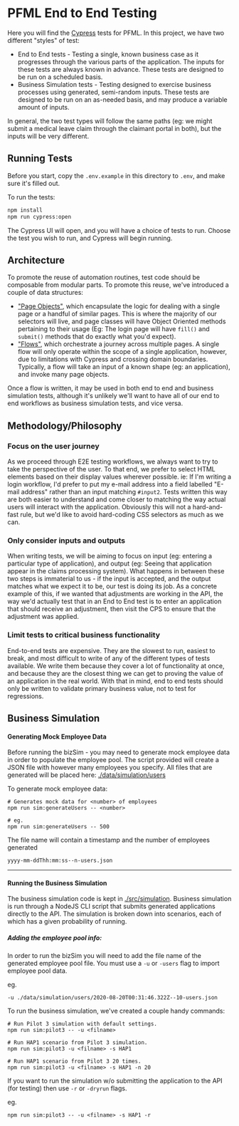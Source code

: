 PFML End to End Testing
=======================

Here you will find the [Cypress](https://www.cypress.io/) tests for PFML. In this project, we have two different "styles" of test:

* End to End tests - Testing a single, known business case as it progresses through the various parts of the application. The inputs for these tests are always known in advance. These tests are designed to be run on a scheduled basis.
* Business Simulation tests - Testing designed to exercise business processes using generated, semi-random inputs. These tests are designed to be run on an as-needed basis, and may produce a variable amount of inputs.

In general, the two test types will follow the same paths (eg: we might submit a medical leave claim through the claimant portal in both), but the inputs will be very different.

Running Tests
-------------

Before you start, copy the `.env.example` in this directory to `.env`, and make sure it's filled out.

To run the tests:

```bash
npm install
npm run cypress:open
```

The Cypress UI will open, and you will have a choice of tests to run. Choose the test you wish to run, and Cypress will
begin running.

Architecture
------------

To promote the reuse of automation routines, test code should be composable from modular parts.  To promote this reuse, we've introduced a couple of data structures:

* ["Page Objects"](./src/pages), which encapsulate the logic for dealing with a single page or a handful of similar pages. This is where the majority of our selectors will live, and page classes will have Object Oriented methods pertaining to their usage (Eg: The login page will have `fill()` and `submit()` methods that do exactly what you'd expect).
* ["Flows"](./src/flows.ts), which orchestrate a journey across multiple pages. A single flow will only operate within the scope of a single application, however, due to limitations with Cypress and crossing domain boundaries.  Typically, a flow will take an input of a known shape (eg: an application), and invoke many page objects.

Once a flow is written, it may be used in both end to end and business simulation tests, although it's unlikely we'll want to have all of our end to end workflows as business simulation tests, and vice versa.

Methodology/Philosophy
----------------------

### Focus on the user journey

As we proceed through E2E testing workflows, we always want to try to take the perspective of the user.  To that end, we prefer to select HTML elements based on their display values wherever possible.  ie: If I'm writing a login workflow, I'd prefer to put my e-mail address into a field labelled "E-mail address" rather than an input matching `#input2`. Tests written this way are both easier to understand and come closer to matching the way actual users will interact with the application. Obviously this will not a hard-and-fast rule, but we'd like to avoid hard-coding CSS selectors as much as we can.

### Only consider inputs and outputs

When writing tests, we will be aiming to focus on input (eg: entering a particular type of application), and output (eg: Seeing that application appear in the claims processing system).  What happens in between these two steps is immaterial to us - if the input is accepted, and the output matches what we expect it to be, our test is doing its job. As a concrete example of this, if we wanted that adjustments are working in the API, the way we'd actually test that in an End to End test is to enter an application that should receive an adjustment, then visit the CPS to ensure that the adjustment was applied.

### Limit tests to critical business functionality

End-to-end tests are expensive. They are the slowest to run, easiest to break, and most difficult to write of any of the different types of tests available. We write them because they cover a lot of functionality at once, and because they are the closest thing we can get to proving the value of an application in the real world. With that in mind, end to end tests should only be written to validate primary business value, not to test for regressions.

Business Simulation
-------------------

#### Generating Mock Employee Data

Before running the bizSim - you may need to generate mock employee data in order to populate the employee pool.  The script provided will create a JSON file with however many employees you specify.  All files that are generated will be placed here: [./data/simulation/users](./data/simulation/users)

To generate mock employee data:

```
# Generates mock data for <number> of employees
npm run sim:generateUsers -- <number>

# eg.
npm run sim:generateUsers -- 500
```

The file name will contain a timestamp and the number of employees generated
```
yyyy-mm-ddThh:mm:ss--n-users.json
````

---

#### Running the Business Simulation

The business simulation code is kept in [./src/simulation](./src/simulation). Business simulation is run through a NodeJS CLI script that submits generated applications directly to the API. The simulation is broken down into scenarios, each of which has a given probability of running.

##### Adding the employee pool info:

In order to run the bizSim you will need to add the file name of the generated employee pool file.  You must use a ```-u``` or ```-users``` flag to import employee pool data.

eg.
```
-u ./data/simulation/users/2020-08-20T00:31:46.322Z--10-users.json
```

To run the business simulation, we've created a couple handy commands:
```
# Run Pilot 3 simulation with default settings.
npm run sim:pilot3 -- -u <filname>

# Run HAP1 scenario from Pilot 3 simulation.
npm run sim:pilot3 -u <filname> -s HAP1

# Run HAP1 scenario from Pilot 3 20 times.
npm run sim:pilot3 -u <filname> -s HAP1 -n 20
```
If you want to run the simulation w/o submitting the application to the API (for testing) then use ```-r``` or ```-dryrun``` flags.

eg.
```
npm run sim:pilot3 -- -u <filname> -s HAP1 -r
```

